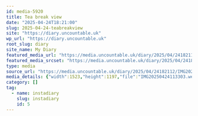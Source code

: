 ```yaml
---
id: media-5920
title: Tea break view
date: "2025-04-24T18:21:00"
slug: 2025-04-24-teabreakview
site: "https://diary.uncountable.uk"
wp_url: "https://diary.uncountable.uk"
root_slug: diary
site_name: My Diary
featured_media_url: "https://media.uncountable.uk/diary/2025/04/24182112/IMG20250424113303.webp"
featured_media_srcset: "https://media.uncountable.uk/diary/2025/04/24182112/IMG20250424113303-300x236.webp 300w, https://media.uncountable.uk/diary/2025/04/24182112/IMG20250424113303-1024x805.webp 1024w, https://media.uncountable.uk/diary/2025/04/24182112/IMG20250424113303-150x150.webp 150w, https://media.uncountable.uk/diary/2025/04/24182112/IMG20250424113303-640x503.webp 640w, https://media.uncountable.uk/diary/2025/04/24182112/IMG20250424113303.webp 1523w"
type: media
source_url: "https://media.uncountable.uk/diary/2025/04/24182112/IMG20250424113303.webp"
media_details: {"width":1523,"height":1197,"file":"IMG20250424113303.webp","filesize":196986,"sizes":{"medium":{"file":"IMG20250424113303-300x236.webp","width":300,"height":236,"filesize":35394,"mime_type":"image/webp","source_url":"https://media.uncountable.uk/diary/2025/04/24182112/IMG20250424113303-300x236.webp"},"large":{"file":"IMG20250424113303-1024x805.webp","width":1024,"height":805,"filesize":201774,"mime_type":"image/webp","source_url":"https://media.uncountable.uk/diary/2025/04/24182112/IMG20250424113303-1024x805.webp"},"thumbnail":{"file":"IMG20250424113303-150x150.webp","width":150,"height":150,"filesize":19744,"mime_type":"image/webp","source_url":"https://media.uncountable.uk/diary/2025/04/24182112/IMG20250424113303-150x150.webp"},"mobwidth":{"file":"IMG20250424113303-640x503.webp","width":640,"height":503,"filesize":104394,"mime_type":"image/webp","source_url":"https://media.uncountable.uk/diary/2025/04/24182112/IMG20250424113303-640x503.webp"},"full":{"file":"IMG20250424113303.webp","width":1523,"height":1197,"mime_type":"image/webp","source_url":"https://media.uncountable.uk/diary/2025/04/24182112/IMG20250424113303.webp"}},"image_meta":{"aperture":"0","credit":"","camera":"","caption":"","created_timestamp":"0","copyright":"","focal_length":"0","iso":"0","shutter_speed":"0","title":"","orientation":"0","keywords":[]}}
category: []
tag:
  - name: instadiary
    slug: instadiary
    id: 5
---
```


